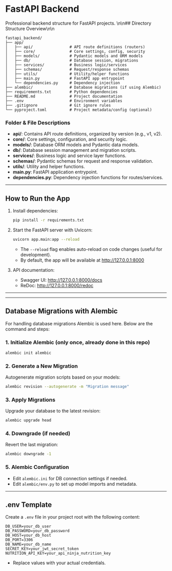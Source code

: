 # FastAPI Backend

Professional backend structure for FastAPI projects.
\n\n## Directory Structure Overview\n\n
```
fastapi_backend/
├── app/
│   ├── api/                # API route definitions (routers)
│   ├── core/               # Core settings, config, security
│   ├── models/             # Pydantic models and ORM models
│   ├── db/                 # Database session, migrations
│   ├── services/           # Business logic/services
│   ├── schemas/            # Request/response schemas
│   ├── utils/              # Utility/helper functions
│   ├── main.py             # FastAPI app entrypoint
│   └── dependencies.py     # Dependency injection
├── alembic/                # Database migrations (if using Alembic)
├── requirements.txt        # Python dependencies
├── README.md               # Project documentation
├── .env                    # Environment variables
├── .gitignore              # Git ignore rules
└── pyproject.toml          # Project metadata/config (optional)
```

### Folder & File Descriptions

  - **api/**: Contains API route definitions, organized by version (e.g., v1, v2).
  - **core/**: Core settings, configuration, and security logic.
  - **models/**: Database ORM models and Pydantic data models.
  - **db/**: Database session management and migration scripts.
  - **services/**: Business logic and service layer functions.
  - **schemas/**: Pydantic schemas for request and response validation.
  - **utils/**: Utility and helper functions.
  - **main.py**: FastAPI application entrypoint.
  - **dependencies.py**: Dependency injection functions for routes/services.

---

## How to Run the App

1. Install dependencies:
   ```bash
   pip install -r requirements.txt
   ```

2. Start the FastAPI server with Uvicorn:
   ```bash
   uvicorn app.main:app --reload
   ```
   - The `--reload` flag enables auto-reload on code changes (useful for development).
   - By default, the app will be available at http://127.0.0.1:8000

3. API documentation:
   - Swagger UI: http://127.0.0.1:8000/docs
   - ReDoc: http://127.0.0.1:8000/redoc

---


---

## Database Migrations with Alembic

For handling database migrations Alembic is used here. Below are the command and steps:

### 1. Initialize Alembic (only once, already done in this repo)
```bash
alembic init alembic
```

### 2. Generate a New Migration
Autogenerate migration scripts based on your models:
```bash
alembic revision --autogenerate -m "Migration message"
```

### 3. Apply Migrations
Upgrade your database to the latest revision:
```bash
alembic upgrade head
```

### 4. Downgrade (if needed)
Revert the last migration:
```bash
alembic downgrade -1
```

### 5. Alembic Configuration
- Edit `alembic.ini` for DB connection settings if needed.
- Edit `alembic/env.py` to set up model imports and metadata.

---

## .env Template

Create a `.env` file in your project root with the following content:

```env
DB_USER=your_db_user
DB_PASSWORD=your_db_password
DB_HOST=your_db_host
DB_PORT=3306
DB_NAME=your_db_name
SECRET_KEY=your_jwt_secret_token
NUTRITION_API_KEY=your_api_ninja_nutrition_key
```

- Replace values with your actual credentials.


